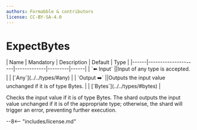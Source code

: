 ```yaml
---
authors: Formabble & contributors
license: CC-BY-SA-4.0
---
```



# ExpectBytes

<div class="sh-parameters" markdown="1">
| Name | Mandatory | Description | Default | Type |
|------|---------------------|-------------|---------|------|
| `⬅️ Input` ||Input of any type is accepted. | | [`Any`](../../types/#any) |
| `Output ➡️` ||Outputs the input value unchanged if it is of type Bytes. | | [`Bytes`](../../types/#bytes) |

</div>

Checks the input value if it is of type Bytes. The shard outputs the input value unchanged if it is of the appropriate type; otherwise, the shard will trigger an error, preventing further execution.

--8<-- "includes/license.md"

